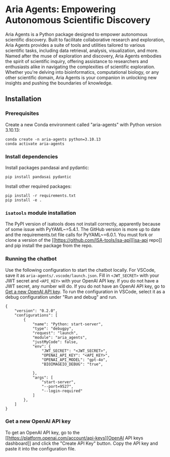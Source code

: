 # Aria Agents: Empowering Autonomous Scientific Discovery

Aria Agents is a Python package designed to empower autonomous scientific discovery. Built to facilitate collaborative research and exploration, Aria Agents provides a suite of tools and utilities tailored to various scientific tasks, including data retrieval, analysis, visualization, and more. Named after the muse of exploration and discovery, Aria Agents embodies the spirit of scientific inquiry, offering assistance to researchers and enthusiasts alike in navigating the complexities of scientific exploration. Whether you're delving into bioinformatics, computational biology, or any other scientific domain, Aria Agents is your companion in unlocking new insights and pushing the boundaries of knowledge.


## Installation

### Prerequisites

Create a new Conda environment called "aria-agents" with Python version 3.10.13:

```
conda create -n aria-agents python=3.10.13
conda activate aria-agents
```

### Install dependencies

Install packages pandasai and pydantic:

```
pip install pandasai pydantic
```

Install other required packages:

```
pip install -r requirements.txt
pip install -e .
```

### `isatools` module installation

The PyPI version of isatools does not install correctly, apparently because of some issue with PyYAML~=5.4.1. The GitHub version is more up to date and the requirements.txt file calls for PyYAML~=6.0.1. You must fork or clone a version of the [[https://github.com/ISA-tools/isa-api][isa-api repo]] and pip install the package from the repo.

### Running the chatbot

Use the following configuration to start the chatbot locally. For VSCode, save it as `aria-agents/.vscode/launch.json`. Fill in `<JWT_SECRET>` with your JWT secret and `<API_KEY>` with your OpenAI API key. If you do not have a JWT secret, any number will do. If you do not have an OpenAI API key, go to [Get a new OpenAI API key](#get-a-new-openai-api-key). To run the configuration in VSCode, select it as a debug configuration under "Run and debug" and run.

```
{
    "version": "0.2.0",
    "configurations": [
        {
            "name": "Python: start-server",
            "type": "debugpy",
            "request": "launch",
            "module": "aria_agents",
            "justMyCode": false,
            "env": {
                "JWT_SECRET": "<JWT_SECRET>",
                "OPENAI_API_KEY": "<API_KEY>",
                "OPENAI_API_MODEL": "gpt-4o",
                "BIOIMAGEIO_DEBUG": "true",
    
            },
            "args": [
                "start-server",
                "--port=9527",
                "--login-required"
            ]
        },
    ]
}
```

### Get a new OpenAI API key

To get an OpenAI API key, go to the [[https://platform.openai.com/account/api-keys][OpenAI API keys dashboard]] and click the "Create API Key" button. Copy the API key and paste it into the configuration file.